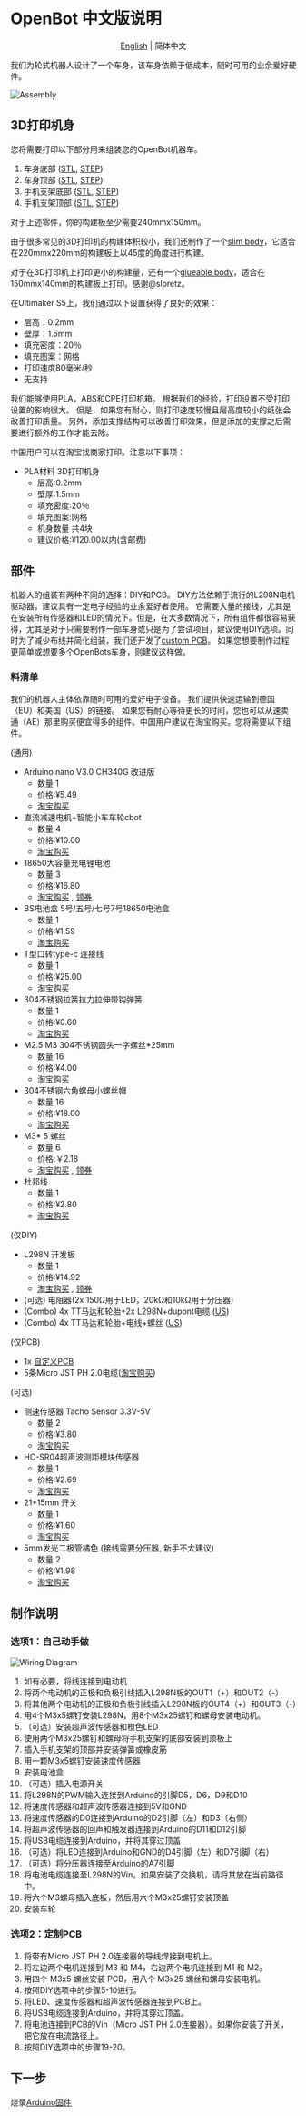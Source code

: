 # OpenBot 中文版说明

<p align="center">
  <a href="README.md">English</a> |
  <span>简体中文</span>
</p>

我们为轮式机器人设计了一个车身，该车身依赖于低成本，随时可用的业余爱好硬件。

![Assembly](../../docs/images/assembly.gif)

## 3D打印机身

您将需要打印以下部分用来组装您的OpenBot机器车。

1) 车身底部 ([STL](cad/body_bottom.stl), [STEP](cad/body_bottom.step))
2) 车身顶部 ([STL](cad/body_top.stl), [STEP](cad/body_top.step))
3) 手机支架底部 ([STL](../phone_mount_bottom.stl), [STEP](../phone_mount_bottom.step))
4) 手机支架顶部 ([STL](../phone_mount_top.stl), [STEP](../phone_mount_top.step))

对于上述零件，你的构建板至少需要240mmx150mm。

由于很多常见的3D打印机的构建体积较小，我们还制作了一个[slim body](cad/slim_body/README_CN.md)，它适合在220mmx220mm的构建板上以45度的角度进行构建。

对于在3D打印机上打印更小的构建量，还有一个[glueable body](cad/glue_body/README_CN.md)，适合在150mmx140mm的构建板上打印。感谢@sloretz。

在Ultimaker S5上，我们通过以下设置获得了良好的效果：

- 层高：0.2mm
- 壁厚：1.5mm
- 填充密度：20％
- 填充图案：网格
- 打印速度80毫米/秒
- 无支持

我们能够使用PLA，ABS和CPE打印机箱。 根据我们的经验，打印设置不受打印设置的影响很大。 但是，如果您有耐心，则打印速度较慢且层高度较小的纸张会改善打印质量。 另外，添加支撑结构可以改善打印效果，但是添加的支撑之后需要进行额外的工作才能去除。

中国用户可以在淘宝找商家打印。注意以下事项：

- PLA材料 3D打印机身
  - 层高:0.2mm
  - 壁厚:1.5mm
  - 填充密度:20％
  - 填充图案:网格
  - 机身数量 共4块
  - 建议价格:¥120.00以内(含邮费)

## 部件

机器人的组装有两种不同的选择：DIY和PCB。 DIY方法依赖于流行的L298N电机驱动器，建议具有一定电子经验的业余爱好者使用。 它需要大量的接线，尤其是在安装所有传感器和LED的情况下。但是，在大多数情况下，所有组件都很容易获得，尤其是对于只需要制作一部车身或只是为了尝试项目，建议使用DIY选项。同时为了减少布线并简化组装，我们还开发了[custom PCB](pcb)。 如果您想要制作过程更简单或想要多个OpenBots车身，则建议这样做。

### 料清单

我们的机器人主体依靠随时可用的爱好电子设备。 我们提供快速运输到德国（EU）和美国（US）的链接。 如果您有耐心等待更长的时间，您也可以从速卖通（AE）那里购买便宜得多的组件。中国用户建议在淘宝购买。您将需要以下组件。

(通用)

- Arduino nano V3.0 CH340G 改进版
  - 数量 1
  - 价格:¥5.49
  - [淘宝购买](https://s.click.taobao.com/iI1K4xu)
- 直流减速电机+智能小车车轮cbot 
  - 数量 4
  - 价格:¥10.00
  - [淘宝购买](https://s.click.taobao.com/GA955xu)
- 18650大容量充电锂电池
  - 数量 3
  - 价格:¥16.80
  - [淘宝购买](https://s.click.taobao.com/5jj45xu) , [领券](https://s.click.taobao.com/ww855xu)
- BS电池盒 5号/五号/七号7号18650电池盒 
  - 数量 1
  - 价格:¥1.59
  - [淘宝购买](https://s.click.taobao.com/tzcJ4xu)
- T型口转type-c 连接线
  - 数量 1
  - 价格:¥25.00
  - [淘宝购买](https://s.click.taobao.com/FKmZVvu)
- 304不锈钢拉簧拉力拉伸带钩弹簧 
  - 数量 1
  - 价格:¥0.60
  - [淘宝购买](https://s.click.taobao.com/nj1Kzwu)
- M2.5 M3 304不锈钢圆头一字螺丝*25mm
  - 数量 16
  - 价格:¥4.00
  - [淘宝购买](https://s.click.taobao.com/GGF45xu)
- 304不锈钢六角螺母小螺丝帽
  - 数量 16
  - 价格:¥18.00
  - [淘宝购买](https://s.click.taobao.com/3roD0xu)
- M3* 5 螺丝
  - 数量 6
  - 价格:￥2.18
  - [淘宝购买](https://s.click.taobao.com/WHO55xu) , [领券](https://s.click.taobao.com/6Np45xu)
- 杜邦线
  - 数量 1
  - 价格:¥2.80
  - [淘宝购买](https://s.click.taobao.com/nfSJ4xu)

(仅DIY)

- L298N 开发板
  - 数量 1
  - 价格:¥14.92
  - [淘宝购买](https://s.click.taobao.com/pyt45xu) , [领券](https://s.click.taobao.com/C1nJ4xu)
- (可选) 电阻器(2x 150<span>&#8486;</span>用于LED，20k<span>&#8486;</span>和10k<span>&#8486;</span>用于分压器)
- (Combo) 4x TT马达和轮胎+2x L298N+dupont电缆 ([US](https://www.amazon.com/dp/B07ZT619TD))
- (Combo) 4x TT马达和轮胎+电线+螺丝 ([US](https://www.amazon.com/dp/B07DRGTCTP))

(仅PCB)

- 1x [自定义PCB](pcb)
- 5条Micro JST PH 2.0电缆([淘宝购买](https://s.click.taobao.com/HYyOTvu))

(可选)

- 测速传感器 Tacho Sensor 3.3V-5V
  - 数量 2
  - 价格:¥3.80
  - [淘宝购买](https://s.click.taobao.com/jMA45xu)
- HC-SR04超声波测距模块传感器
  - 数量 1
  - 价格:¥2.69
  - [淘宝购买](https://s.click.taobao.com/q5545xu)
- 21*15mm 开关
  - 数量 1  
  - 价格:¥1.60
  - [淘宝购买](https://m.tb.cn/h.VzbvV36)
- 5mm发光二极管橘色 (接线需要分压器, 新手不太建议)
  - 数量 2
  - 价格:¥1.98
  - [淘宝购买](https://s.click.taobao.com/rjXJ4xu)

## 制作说明

### 选项1：自己动手做

![Wiring Diagram](../../docs/images/wiring_diagram.png)

1. 如有必要，将线连接到电动机
2. 将两个电动机的正极和负极引线插入L298N板的OUT1（+）和OUT2（-）
3. 将其他两个电动机的正极和负极引线插入L298N板的OUT4（+）和OUT3（-）
4. 用4个M3x5螺钉安装L298N，用8个M3x25螺钉和螺母安装电动机。
5. （可选）安装超声波传感器和橙色LED
6. 使用两个M3x25螺钉和螺母将手机支架的底部安装到顶板上
7. 插入手机支架的顶部并安装弹簧或橡皮筋
8. 用一颗M3x5螺钉安装速度传感器
9. 安装电池盒
10. （可选）插入电源开关
11. 将L298N的PWM输入连接到Arduino的引脚D5，D6，D9和D10
12. 将速度传感器和超声波传感器连接到5V和GND
13. 将速度传感器的D0连接到Arduino的D2引脚（左）和D3（右侧）
14. 将超声波传感器的回声和触发器连接到Arduino的D11和D12引脚
15. 将USB电缆连接到Arduino，并将其穿过顶盖
16. （可选）将LED连接到Arduino和GND的D4引脚（左）和D7引脚（右）
17. （可选）将分压器连接至Arduino的A7引脚
18. 将电池电缆连接至L298N的Vin。如果安装了交换机，请将其放在当前路径中。
19. 将六个M3螺母插入底板，然后用六个M3x25螺钉安装顶盖
20. 安装车轮

### 选项2：定制PCB

1. 将带有Micro JST PH 2.0连接器的导线焊接到电机上。
2. 将左边两个电机连接到 M3 和 M4，右边两个电机连接到 M1 和 M2。
3. 用四个 M3x5 螺丝安装 PCB，用八个 M3x25 螺丝和螺母安装电机。
4. 按照DIY选项中的步骤5-10进行。
5. 将LED、速度传感器和超声波传感器连接到PCB上。
6. 将USB电缆连接到Arduino，并将其穿过顶盖。
7. 将电池连接到PCB的Vin（Micro JST PH 2.0连接器）。如果你安装了开关，把它放在电流路径上。
8. 按照DIY选项中的步骤19-20。

## 下一步

烧录[Arduino固件](../../firmware/README_CN.md)

